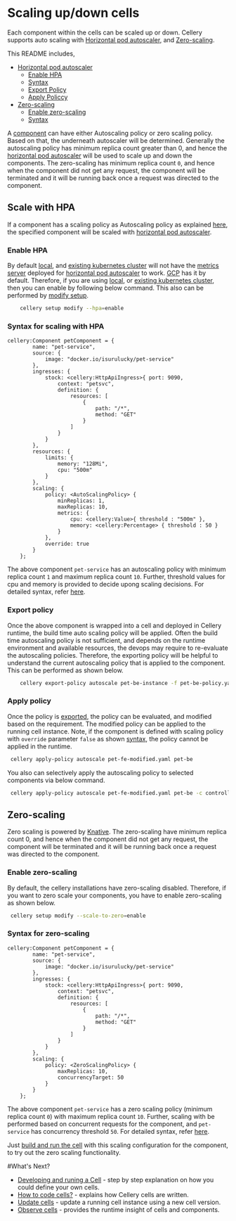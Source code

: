 # Scaling up/down cells
Each component within the cells can be scaled up or down. Cellery supports auto scaling with [Horizontal pod autoscaler](#scale-with-hpa), 
and [Zero-scaling](#zero-scaling).

This README includes,
* [Horizontal pod autoscaler](#scale-with-hpa)
    * [Enable HPA](#enable-hpa)
    * [Syntax](#syntax-for-scaling-with-hpa)
    * [Export Policy](#export-policy)
    * [Apply Policcy](#apply-policy)
* [Zero-scaling](#zero-scaling)
    * [Enable zero-scaling](#enable-zero-scaling)
    * [Syntax](#syntax-for-zero-scaling)

A [component](https://github.com/wso2-cellery/spec/tree/master#component) can have either Autoscaling policy or zero scaling policy. Based on that, the underneath autoscaler will be determined. 
Generally the autoscaling policy has minimum replica count greater than 0, and hence the [horizontal pod autoscaler](https://kubernetes.io/docs/tasks/run-application/horizontal-pod-autoscale/)
will be used to scale up and down the components. The zero-scaling has minimum replica count `0`, and hence when the 
component did not get any request, the component will be terminated and it will be running back once a request was directed to the component. 

## Scale with HPA
If a component has a scaling policy as Autoscaling policy as explained [here](cellery-syntax.md#autoscaling), the specified 
component will be scaled with [horizontal pod autoscaler](https://kubernetes.io/docs/tasks/run-application/horizontal-pod-autoscale/). 

### Enable HPA
By default [local](setup/local-setup.md), and [existing kubernetes cluster](setup/existing-cluster.md) will not have the 
[metrics server](https://github.com/kubernetes-incubator/metrics-server) deployed for 
[horizontal pod autoscaler](https://kubernetes.io/docs/tasks/run-application/horizontal-pod-autoscale/) to work. [GCP](setup/gcp-setup.md) has it by default.
Therefore, if you are using [local](setup/local-setup.md), or [existing kubernetes cluster](setup/existing-cluster.md), 
then you can enable by following below command. This also can be performed by [modify setup](setup/modify-setup.md).

```bash
    cellery setup modify --hpa=enable
```

### Syntax for scaling with HPA
```ballerina
cellery:Component petComponent = {
        name: "pet-service",
        source: {
            image: "docker.io/isurulucky/pet-service"
        },
        ingresses: {
            stock: <cellery:HttpApiIngress>{ port: 9090,
                context: "petsvc",
                definition: {
                    resources: [
                        {
                            path: "/*",
                            method: "GET"
                        }
                    ]
                }
            }
        },
        resources: {
            limits: {
                memory: "128Mi",
                cpu: "500m"
            }
        },
        scaling: {
            policy: <AutoScalingPolicy> {
                minReplicas: 1,
                maxReplicas: 10,
                metrics: {
                    cpu: <cellery:Value>{ threshold : "500m" },
                    memory: <cellery:Percentage> { threshold : 50 }
                }
            },
            override: true
        }
    };
```

The above component `pet-service` has an autoscaling policy with minimum replica count `1` and maximum replica count `10`. 
Further, threshold values for cpu and memory is provided to decide upong scaling decisions. For detailed syntax, refer [here](cellery-syntax.md).

### Export policy
Once the above component is wrapped into a cell and deployed in Cellery runtime, the build time auto scaling policy will be applied. 
Often the build time autoscaling policy is not sufficient, and depends on the runtime environment and available resources, 
the devops may require to re-evaluate the autoscaling policies. Therefore, the exporting policy will be helpful to understand the 
current autoscaling policy that is applied to the component. This can be performed as shown below.
```bash
    cellery export-policy autoscale pet-be-instance -f pet-be-policy.yaml
```
  
### Apply policy
Once the policy is [exported](#export-policy), the policy can be evaluated, and modified based on the requirement. The 
modified policy can be applied to the running cell instance. Note, if the component is defined with scaling policy with 
`override` parameter `false` as shown [syntax](#syntax), the policy cannot be applied in the runtime. 
```bash
 cellery apply-policy autoscale pet-fe-modified.yaml pet-be
```

You also can selectively apply the autoscaling policy to selected components via below command. 
```bash
 cellery apply-policy autoscale pet-fe-modified.yaml pet-be -c controller, catalog
```

## Zero-scaling
Zero scaling is powered by [Knative](https://knative.dev/v0.6-docs/). The zero-scaling have minimum replica count 0, and hence when the 
component did not get any request, the component will be terminated and it will be running back once a request was directed to the component. 

### Enable zero-scaling
By default, the cellery installations have zero-scaling disabled. Therefore, if you want to zero scale your components, 
you have to enable zero-scaling as shown below.
```bash
 cellery setup modify --scale-to-zero=enable
``` 

### Syntax for zero-scaling
```ballerina
cellery:Component petComponent = {
        name: "pet-service",
        source: {
            image: "docker.io/isurulucky/pet-service"
        },
        ingresses: {
            stock: <cellery:HttpApiIngress>{ port: 9090,
                context: "petsvc",
                definition: {
                    resources: [
                        {
                            path: "/*",
                            method: "GET"
                        }
                    ]
                }
            }
        },
        scaling: {
            policy: <ZeroScalingPolicy> {
                maxReplicas: 10,
                concurrencyTarget: 50
            }
        }
    };
```
The above component `pet-service` has a zero scaling policy (minimum replica count `0`) with maximum replica count `10`. 
Further, scaling with be performed based on concurrent requests for the component, and `pet-service` has concurrency threshold `50`.
For detailed syntax, refer [here](cellery-syntax.md).  

Just [build and run the cell](writing-a-cell.md) with this scaling configuration for the component, to try out the zero scaling functionality. 

#What's Next?
- [Developing and runing a Cell](writing-a-cell.md) - step by step explanation on how you could define your own cells.
- [How to code cells?](cellery-syntax.md) - explains how Cellery cells are written.
- [Update cells](cell-update-and-adv-deployment.md) - update a running cell instance using a new cell version.
- [Observe cells](cellery-observability.md) - provides the runtime insight of cells and components.

